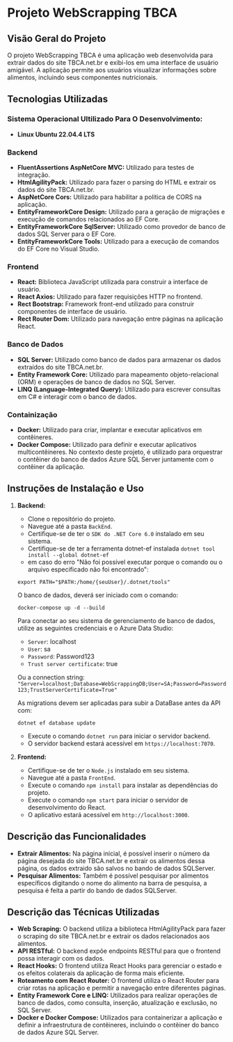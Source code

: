 # Projeto WebScrapping TBCA

## Visão Geral do Projeto
O projeto WebScrapping TBCA é uma aplicação web desenvolvida para extrair dados do site TBCA.net.br e exibi-los em uma interface de usuário amigável. A aplicação permite aos usuários visualizar informações sobre alimentos, incluindo seus componentes nutricionais.

## Tecnologias Utilizadas
### Sistema Operacional Ultilizado Para O Desenvolvimento:
 - **Linux Ubuntu 22.04.4 LTS**

### Backend
- **FluentAssertions AspNetCore MVC:** Utilizado para testes de integração.
- **HtmlAgilityPack:** Utilizado para fazer o parsing do HTML e extrair os dados do site TBCA.net.br.
- **AspNetCore Cors:** Utilizado para habilitar a política de CORS na aplicação.
- **EntityFrameworkCore Design:** Utilizado para a geração de migrações e execução de comandos relacionados ao EF Core.
- **EntityFrameworkCore SqlServer:** Utilizado como provedor de banco de dados SQL Server para o EF Core.
- **EntityFrameworkCore Tools:** Utilizado para a execução de comandos do EF Core no Visual Studio.

### Frontend
- **React:** Biblioteca JavaScript utilizada para construir a interface de usuário.
- **React Axios:** Utilizado para fazer requisições HTTP no frontend.
- **Rect Bootstrap:** Framework front-end utilizado para construir componentes de interface de usuário.
- **Rect Router Dom:** Utilizado para navegação entre páginas na aplicação React.

### Banco de Dados
- **SQL Server:** Utilizado como banco de dados para armazenar os dados extraídos do site TBCA.net.br.
- **Entity Framework Core:** Utilizado para mapeamento objeto-relacional (ORM) e operações de banco de dados no SQL Server.
- **LINQ (Language-Integrated Query):** Utilizado para escrever consultas em C# e interagir com o banco de dados.

### Containização
- **Docker:** Utilizado para criar, implantar e executar aplicativos em contêineres.
- **Docker Compose:** Utilizado para definir e executar aplicativos multicontêineres. No contexto deste projeto, é utilizado para orquestrar o contêiner do banco de dados Azure SQL Server juntamente com o contêiner da aplicação.

## Instruções de Instalação e Uso
1. **Backend:**
   - Clone o repositório do projeto.
   - Navegue até a pasta `BackEnd`.
   - Certifique-se de ter o `SDK do .NET Core 6.0` instalado em seu sistema.
   - Certifique-se de ter a ferramenta dotnet-ef instalada `dotnet tool install --global dotnet-ef`
   - em caso do erro "Não foi possível executar porque o comando ou o arquivo especificado não foi encontrado":
   ```shell
   export PATH="$PATH:/home/{seuUser}/.dotnet/tools"
   ```
  
   O banco de dados, deverá ser iniciado com o comando:
   ```shell
   docker-compose up -d --build
   ```
   
   Para conectar ao seu sistema de gerenciamento de banco de dados, utilize as seguintes credenciais e o Azure Data Studio:
   - `Server`: localhost
   - `User`: sa
   - `Password`: Password123
   - `Trust server certificate`: true

   Ou a connection string:
   `"Server=localhost;Database=WebScrappingDB;User=SA;Password=Password123;TrustServerCertificate=True"`

   As migrations devem ser aplicadas para subir a DataBase antes da API com:
   ```shell
   dotnet ef database update
   ```
   
   - Execute o comando `dotnet run` para iniciar o servidor backend.
   - O servidor backend estará acessível em `https://localhost:7070`.

3. **Frontend:**
   - Certifique-se de ter o `Node.js` instalado em seu sistema.
   - Navegue até a pasta `FrontEnd`.
   - Execute o comando `npm install` para instalar as dependências do projeto.
   - Execute o comando `npm start` para iniciar o servidor de desenvolvimento do React.
   - O aplicativo estará acessível em `http://localhost:3000`.

## Descrição das Funcionalidades
- **Extrair Alimentos:** Na página inicial, é possível inserir o número da página desejada do site TBCA.net.br e extrair os alimentos dessa página, os dados extraido são salvos no bando de dados SQLServer.
- **Pesquisar Alimentos:** Também é possível pesquisar por alimentos específicos digitando o nome do alimento na barra de pesquisa, a pesquisa é feita a partir do bando de dados SQLServer.

## Descrição das Técnicas Utilizadas
- **Web Scraping:** O backend utiliza a biblioteca HtmlAgilityPack para fazer o scraping do site TBCA.net.br e extrair os dados relacionados aos alimentos.
- **API RESTful:** O backend expõe endpoints RESTful para que o frontend possa interagir com os dados.
- **React Hooks:** O frontend utiliza React Hooks para gerenciar o estado e os efeitos colaterais da aplicação de forma mais eficiente.
- **Roteamento com React Router:** O frontend utiliza o React Router para criar rotas na aplicação e permitir a navegação entre diferentes páginas.
- **Entity Framework Core e LINQ:** Utilizados para realizar operações de banco de dados, como consulta, inserção, atualização e exclusão, no SQL Server.
- **Docker e Docker Compose:** Utilizados para containerizar a aplicação e definir a infraestrutura de contêineres, incluindo o contêiner do banco de dados Azure SQL Server.
